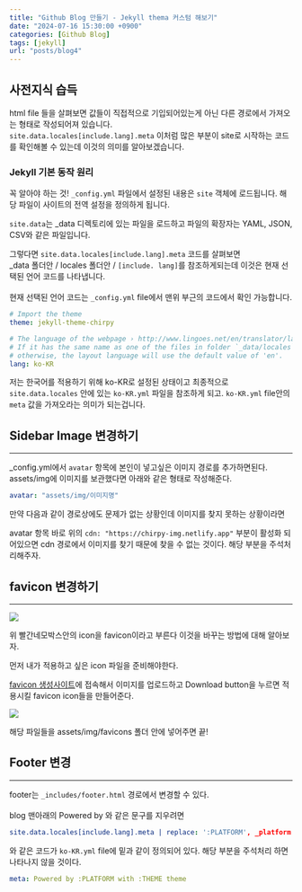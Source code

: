 ```yaml
---
title: "Github Blog 만들기 - Jekyll thema 커스텀 해보기"
date: "2024-07-16 15:30:00 +0900"
categories: [Github Blog]
tags: [jekyll]
url: "posts/blog4"
---
```


## 사전지식 습득
html file 들을 살펴보면 값들이 직접적으로 기입되어있는게 아닌 다른 경로에서 가져오는 형태로 작성되어져 있습니다. <br>
`site.data.locales[include.lang].meta` 이처럼 많은 부분이 site로 시작하는 코드를 확인해볼 수 있는데 이것의 의미를 알아보겠습니다. 

### Jekyll 기본 동작 원리

꼭 알아야 하는 것! `_config.yml` 파일에서 설정된 내용은 `site` 객체에 로드됩니다. 해당 파일이 사이트의 전역 설정을 정의하게 됩니다.

`site.data`는 _data 디렉토리에 있는 파일을 로드하고 파일의 확장자는 YAML, JSON, CSV와 같은 파일입니다. <br>

그렇다면 `site.data.locales[include.lang].meta` 코드를 살펴보면 <br>
_data 폴더안 / locales 폴더안 / `[include. lang]`를 참조하게되는데 이것은 현재 선택된 언어 코드를 나타냅니다. <br><br>
현재 선택된 언어 코드는 `_config.yml` file에서 맨위 부근의 코드에서 확인 가능합니다.

```yml
# Import the theme
theme: jekyll-theme-chirpy

# The language of the webpage › http://www.lingoes.net/en/translator/langcode.htm
# If it has the same name as one of the files in folder `_data/locales`, the layout language will also be changed,
# otherwise, the layout language will use the default value of 'en'.
lang: ko-KR
```

저는 한국어를 적용하기 위해 ko-KR로 설정된 상태이고 최종적으로 `site.data.locales` 안에 있는 `ko-KR.yml` 파일을 참조하게 되고. `ko-KR.yml` file안의 `meta` 값을 가져오라는 의미가 되는겁니다.  <br>



## Sidebar Image 변경하기
<hr>

_config.yml에서 `avatar` 항목에 본인이 넣고싶은 이미지 경로를 추가하면된다. <br>
assets/img에 이미지를 보관했다면 아래와 같은 형태로 작성해준다.

```yml
avatar: "assets/img/이미지명"
```

만약 다음과 같이 경로상에도 문제가 없는 상황인데 이미지를 찾지 못하는 상황이라면 <br>

avatar 항목 바로 위의
`cdn: "https://chirpy-img.netlify.app"` 부분이 활성화 되어있으면 cdn 경로에서 이미지를 찾기 때문에 찾을 수 없는 것이다.
해당 부분을 주석처리해주자. <br>


## favicon 변경하기
<hr>

![](https://github.com/user-attachments/assets/64d8b9c3-005a-4bbc-b233-b0ddaa3822c1)

위 빨간네모박스안의 icon을 favicon이라고 부른다 이것을 바꾸는 방법에 대해 알아보자.

먼저 내가 적용하고 싶은 icon 파일을 준비해야한다.

[favicon 생성사이트](https://favicon.io/favicon-converter/)에 접속해서 이미지를 업로드하고 Download button을 누르면
적용시킬 favicon icon들을 만들어준다.

![](https://github.com/user-attachments/assets/83747acb-28ef-41e7-96d1-d2fb110534df) 

해당 파일들을 assets/img/favicons 폴더 안에 넣어주면 끝! <br>

## Footer 변경
<hr>

footer는 `_includes/footer.html` 경로에서 변경할 수 있다. <br><br>
blog 맨아래의 Powered by 와 같은 문구를 지우려면

```yml
site.data.locales[include.lang].meta | replace: ':PLATFORM', _platform | replace: ':THEME', _theme
```


와 같은 코드가 `ko-KR.yml` file에 밑과 같이 정의되어 있다. 해당 부분을 주석처리 하면 나타나지 않을 것이다.

```yml
meta: Powered by :PLATFORM with :THEME theme
```
